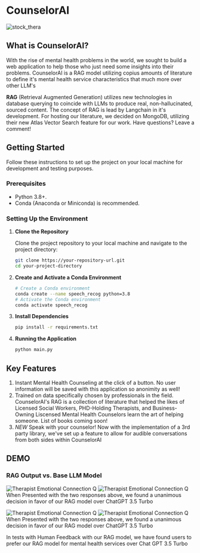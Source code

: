 # CounselorAI

![stock_thera](https://media.istockphoto.com/id/1388115351/photo/shot-of-a-young-man-having-a-therapeutic-session-with-a-psychologist.jpg?s=612x612&w=0&k=20&c=ABgfdHZRpzQCZpngz7jiaMfBiD081f5SONMTitDAGmQ=)

## What is CounselorAI?
With the rise of mental health problems in the world, we sought to build a web application to help those who just need some insights into their problems.
CounselorAI is a RAG model utilizing copius amounts of literature to define it's mental health service characteristics that much more over other LLM's

**RAG** (Retrieval Augmented Generation) utilizes new technologies in database querying to coincide with LLMs to produce real, non-hallucinated, sourced content. The concept of RAG is lead by Langchain in it's development.
For hosting our literature, we decided on MongoDB, utilizing their new Atlas Vector Search feature for our work. Have questions? Leave a comment!

## Getting Started


Follow these instructions to set up the project on your local machine for development and testing purposes.


### Prerequisites


- Python 3.8+.
- Conda (Anaconda or Miniconda) is recommended.


### Setting Up the Environment


1. **Clone the Repository**


   Clone the project repository to your local machine and navigate to the project directory:


   ```bash
   git clone https://your-repository-url.git
   cd your-project-directory


3. **Create and Activate a Conda Environment**


    ```bash
    # Create a Conda environment
    conda create --name speech_recog python=3.8
    # Activate the Conda environment
    conda activate speech_recog


4. **Install Dependencies**


    ```bash
    pip install -r requirements.txt


4. **Running the Application**


    ```bash
    python main.py


## Key Features
1. Instant Mental Health Counseling at the click of a button. No user information will be saved with this application so anonimity as well!
2. Trained on data specifically chosen by professionals in the field. CounselorAI's RAG is a collection of literature that helped the likes of Licensed Social Workers, PHD-Holding Therapists, and Business-Owning Liscensed Mental Health Counselors learn the art of helping someone. List of books coming soon!
3. *NEW* Speak with your counselor! Now with the implementation of a 3rd party library, we've set up a feature to allow for audible conversations from both sides within CounselorAI


## DEMO
### RAG Output vs. Base LLM Model
![Therapist Emotional Connection Q](https://i.imgur.com/raT3l89.png)
![Therapist Emotional Connection Q](https://i.imgur.com/qpAnimK.png)
When Presented with the two responses above, we found a unanimous decision in favor of our RAG model over ChatGPT 3.5 Turbo

![Therapist Emotional Connection Q](https://i.imgur.com/3Fe4sp3.png)
![Therapist Emotional Connection Q](https://i.imgur.com/mMcaTLy.png)
When Presented with the two responses above, we found a unanimous decision in favor of our RAG model over ChatGPT 3.5 Turbo

In tests with Human Feedback with our RAG model, we have found users to prefer our RAG model for mental health services over Chat GPT 3.5 Turbo
